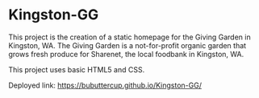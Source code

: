 # Kingston-GG

This project is the creation of a static homepage for the Giving Garden in Kingston, WA. The Giving Garden is a not-for-profit organic garden that grows fresh produce for Sharenet, the local foodbank in Kingston, WA.

This project uses basic HTML5 and CSS.

Deployed link: https://bubuttercup.github.io/Kingston-GG/
